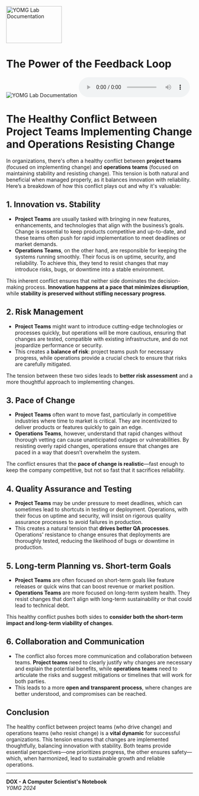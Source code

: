 <img src="../dox.png" width="150" height="100" alt="YOMG Lab Documentation">

# The Power of the Feedback Loop


<img src="../feedback.jpg"  alt="YOMG Lab Documentation">

<audio controls>
  <source src="../feedback.mp3" type="audio/mpeg">
  Your browser does not support the audio element.
</audio>


# The Healthy Conflict Between Project Teams Implementing Change and Operations Resisting Change

In organizations, there's often a healthy conflict between **project teams** (focused on implementing change) and **operations teams** (focused on maintaining stability and resisting change). This tension is both natural and beneficial when managed properly, as it balances innovation with reliability. Here’s a breakdown of how this conflict plays out and why it's valuable:

## 1. Innovation vs. Stability
- **Project Teams** are usually tasked with bringing in new features, enhancements, and technologies that align with the business’s goals. Change is essential to keep products competitive and up-to-date, and these teams often push for rapid implementation to meet deadlines or market demands.
- **Operations Teams**, on the other hand, are responsible for keeping the systems running smoothly. Their focus is on uptime, security, and reliability. To achieve this, they tend to resist changes that may introduce risks, bugs, or downtime into a stable environment.

This inherent conflict ensures that neither side dominates the decision-making process. **Innovation happens at a pace that minimizes disruption**, while **stability is preserved without stifling necessary progress**.

## 2. Risk Management
- **Project Teams** might want to introduce cutting-edge technologies or processes quickly, but operations will be more cautious, ensuring that changes are tested, compatible with existing infrastructure, and do not jeopardize performance or security.
- This creates a **balance of risk**: project teams push for necessary progress, while operations provide a crucial check to ensure that risks are carefully mitigated.

The tension between these two sides leads to **better risk assessment** and a more thoughtful approach to implementing changes.

## 3. Pace of Change
- **Project Teams** often want to move fast, particularly in competitive industries where time to market is critical. They are incentivized to deliver products or features quickly to gain an edge.
- **Operations Teams**, however, understand that rapid changes without thorough vetting can cause unanticipated outages or vulnerabilities. By resisting overly rapid changes, operations ensure that changes are paced in a way that doesn’t overwhelm the system.

The conflict ensures that the **pace of change is realistic**—fast enough to keep the company competitive, but not so fast that it sacrifices reliability.

## 4. Quality Assurance and Testing
- **Project Teams** may be under pressure to meet deadlines, which can sometimes lead to shortcuts in testing or deployment. Operations, with their focus on uptime and security, will insist on rigorous quality assurance processes to avoid failures in production.
- This creates a natural tension that **drives better QA processes**. Operations' resistance to change ensures that deployments are thoroughly tested, reducing the likelihood of bugs or downtime in production.

## 5. Long-term Planning vs. Short-term Goals
- **Project Teams** are often focused on short-term goals like feature releases or quick wins that can boost revenue or market position.
- **Operations Teams** are more focused on long-term system health. They resist changes that don’t align with long-term sustainability or that could lead to technical debt.

This healthy conflict pushes both sides to **consider both the short-term impact and long-term viability of changes**.

## 6. Collaboration and Communication
- The conflict also forces more communication and collaboration between teams. **Project teams** need to clearly justify why changes are necessary and explain the potential benefits, while **operations teams** need to articulate the risks and suggest mitigations or timelines that will work for both parties.
- This leads to a more **open and transparent process**, where changes are better understood, and compromises can be reached.

## Conclusion
The healthy conflict between project teams (who drive change) and operations teams (who resist change) is a **vital dynamic** for successful organizations. This tension ensures that changes are implemented thoughtfully, balancing innovation with stability. Both teams provide essential perspectives—one prioritizes progress, the other ensures safety—which, when harmonized, lead to sustainable growth and reliable operations.


---

**DOX - A Computer Scientist's Notebook**  
_Y0MG 2024_


